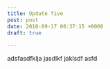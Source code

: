 ```yaml
---
title: Update five
post: post
date: 2018-09-17 08:37:15 +0000
draft: true

---
```

adsfasdfklja jasdlkf jaklsdf asfd